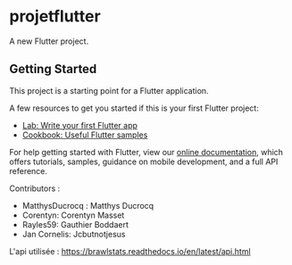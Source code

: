 # projetflutter

A new Flutter project.

## Getting Started

This project is a starting point for a Flutter application.

A few resources to get you started if this is your first Flutter project:

- [Lab: Write your first Flutter app](https://flutter.dev/docs/get-started/codelab)
- [Cookbook: Useful Flutter samples](https://flutter.dev/docs/cookbook)

For help getting started with Flutter, view our
[online documentation](https://flutter.dev/docs), which offers tutorials,
samples, guidance on mobile development, and a full API reference.

Contributors :

- MatthysDucrocq : Matthys Ducrocq
- Corentyn: Corentyn Masset
- Rayles59: Gauthier Boddaert
- Jan Cornelis: Jcbutnotjesus

L'api utilisée : https://brawlstats.readthedocs.io/en/latest/api.html
